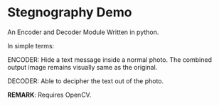 
# Stegnography Demo

An Encoder and Decoder Module Written in python.


In simple terms: 

ENCODER: Hide a text message inside a normal photo. The combined output image remains visually same as the original. 

DECODER: Able to decipher the text out of the photo.



**REMARK**: Requires OpenCV.

